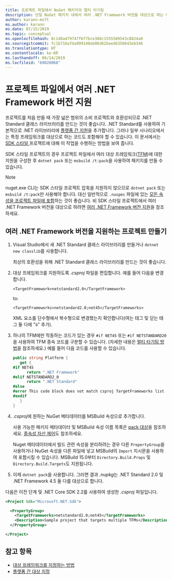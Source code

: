 ```yaml
---
title: 프로젝트 파일에서 NuGet 패키지의 멀티 타기팅
description: 단일 NuGet 패키지 내에서 여러 .NET Framework 버전을 대상으로 하는 다양한 방법에 대한 설명입니다.
author: karann-msft
ms.author: karann
ms.date: 07/15/2019
ms.topic: conceptual
ms.openlocfilehash: 8c1d8a479747f6f7bce388c1555589543c8824a0
ms.sourcegitcommit: fc1b716afda999148eb06d62beedb350643eb346
ms.translationtype: HT
ms.contentlocale: ko-KR
ms.lasthandoff: 08/14/2019
ms.locfileid: "69020068"
---
```

# <a name="support-multiple-net-framework-versions-in-your-project-file"></a>프로젝트 파일에서 여러 .NET Framework 버전 지원

프로젝트를 처음 만들 때 가장 넓은 범위의 소비 프로젝트와 호환성되므로 .NET Standard 클래스 라이브러리를 만드는 것이 좋습니다. .NET Standard를 사용하여 기본적으로 .NET 라이브러리에 [플랫폼 간 지원](/dotnet/standard/library-guidance/cross-platform-targeting)을 추가합니다. 그러나 일부 시나리오에서는 특정 프레임워크를 대상으로 하는 코드도 포함해야 할 수 있습니다. 이 문서에서는 [SDK 스타일 ](../resources/check-project-format.md) 프로젝트에 대해 이 작업을 수행하는 방법을 보여 줍니다.

SDK 스타일 프로젝트의 경우 프로젝트 파일에서 여러 대상 프레임워크([TFM](/dotnet/standard/frameworks))에 대한 지원을 구성한 후 `dotnet pack` 또는 `msbuild /t:pack`을 사용하여 패키지를 만들 수 있습니다.

> [!NOTE]
> nuget.exe CLI는 SDK 스타일 프로젝트 압축을 지원하지 않으므로 `dotnet pack` 또는 `msbuild /t:pack`만 사용해야 합니다. 대신 일반적으로 `.nuspec` 파일에 있는 [모든 속성을 프로젝트 파일에 포함](../reference/msbuild-targets.md#pack-target)하는 것이 좋습니다. 비 SDK 스타일 프로젝트에서 여러 .NET Framework 버전을 대상으로 하려면 [여러 .NET Framework 버전 지원](supporting-multiple-target-frameworks.md)을 참조하세요.

## <a name="create-a-project-that-supports-multiple-net-framework-versions"></a>여러 .NET Framework 버전을 지원하는 프로젝트 만들기

1. Visual Studio에서 새 .NET Standard 클래스 라이브러리를 만들거나 `dotnet new classlib`를 사용합니다.

   최상의 호환성을 위해 .NET Standard 클래스 라이브러리를 만드는 것이 좋습니다.

2. 대상 프레임워크를 지원하도록 *.csproj* 파일을 편집합니다. 예를 들어 다음을 변경합니다.
   
   `<TargetFramework>netstandard2.0</TargetFramework>`
   
   to:
   
   `<TargetFrameworks>netstandard2.0;net45</TargetFrameworks>`

   XML 요소를 단수형에서 복수형으로 변경했는지 확인합니다(여는 태그 및 닫는 태그 둘 다에 "s" 추가).

3. 하나의 TFM에만 작동하는 코드가 있는 경우 `#if NET45` 또는 `#if NETSTANDARD20`을 사용하여 TFM 종속 코드를 구분할 수 있습니다. (자세한 내용은 [멀티 타기팅 방법](/dotnet/core/tutorials/libraries#how-to-multitarget)을 참조하세요.) 예를 들어 다음 코드를 사용할 수 있습니다.

   ```csharp
   public string Platform {
      get {
   #if NET45
         return ".NET Framework"
   #elif NETSTANDARD2_0
         return ".NET Standard"
   #else
   #error This code block does not match csproj TargetFrameworks list
   #endif
      }
   }
   ```

4. *.csproj*에 원하는 NuGet 메타데이터를 MSBuild 속성으로 추가합니다.

   사용 가능한 패키지 메타데이터 및 MSBuild 속성 이름 목록은 [pack 대상](../reference/msbuild-targets.md#pack-target)을 참조하세요. [종속성 자산 제어](../consume-packages/package-references-in-project-files.md#controlling-dependency-assets)도 참조하세요.

   Nuget 메타데이터에서 빌드 관련 속성을 분리하려는 경우 다른 `PropertyGroup`을 사용하거나 NuGet 속성을 다른 파일에 넣고 MSBuild의 `Import` 지시문을 사용하여 포함시킬 수 있습니다. MSBuild 15.0부터 `Directory.Build.Props` 및 `Directory.Build.Targets`도 지원됩니다.

5. 이제 `dotnet pack`을 사용합니다. 그러면 결과 *.nupkg*는 .NET Standard 2.0 및 .NET Framework 4.5 둘 다를 대상으로 합니다.

다음은 이전 단계 및 .NET Core SDK 2.2를 사용하여 생성한 *.csproj* 파일입니다.

```xml
<Project Sdk="Microsoft.NET.Sdk">

  <PropertyGroup>
    <TargetFrameworks>netstandard2.0;net45</TargetFrameworks>
    <Description>Sample project that targets multiple TFMs</Description>
  </PropertyGroup>

</Project>
```

## <a name="see-also"></a>참고 항목

* [대상 프레임워크를 지정하는 방법](/dotnet/standard/frameworks#how-to-specify-target-frameworks)
* [플랫폼 간 대상 지정](/dotnet/standard/library-guidance/cross-platform-targeting)
